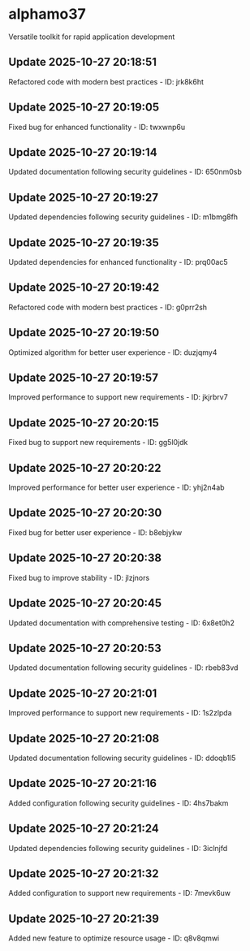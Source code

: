 # alphamo37
Versatile toolkit for rapid application development

## Update 2025-10-27 20:18:51
Refactored code with modern best practices - ID: jrk8k6ht


## Update 2025-10-27 20:19:05
Fixed bug for enhanced functionality - ID: twxwnp6u


## Update 2025-10-27 20:19:14
Updated documentation following security guidelines - ID: 650nm0sb


## Update 2025-10-27 20:19:27
Updated dependencies following security guidelines - ID: m1bmg8fh


## Update 2025-10-27 20:19:35
Updated dependencies for enhanced functionality - ID: prq00ac5


## Update 2025-10-27 20:19:42
Refactored code with modern best practices - ID: g0prr2sh


## Update 2025-10-27 20:19:50
Optimized algorithm for better user experience - ID: duzjqmy4


## Update 2025-10-27 20:19:57
Improved performance to support new requirements - ID: jkjrbrv7


## Update 2025-10-27 20:20:15
Fixed bug to support new requirements - ID: gg5l0jdk


## Update 2025-10-27 20:20:22
Improved performance for better user experience - ID: yhj2n4ab


## Update 2025-10-27 20:20:30
Fixed bug for better user experience - ID: b8ebjykw


## Update 2025-10-27 20:20:38
Fixed bug to improve stability - ID: jlzjnors


## Update 2025-10-27 20:20:45
Updated documentation with comprehensive testing - ID: 6x8et0h2


## Update 2025-10-27 20:20:53
Updated documentation following security guidelines - ID: rbeb83vd


## Update 2025-10-27 20:21:01
Improved performance to support new requirements - ID: 1s2zlpda


## Update 2025-10-27 20:21:08
Updated documentation following security guidelines - ID: ddoqb1l5


## Update 2025-10-27 20:21:16
Added configuration following security guidelines - ID: 4hs7bakm


## Update 2025-10-27 20:21:24
Updated dependencies following security guidelines - ID: 3iclnjfd


## Update 2025-10-27 20:21:32
Added configuration to support new requirements - ID: 7mevk6uw


## Update 2025-10-27 20:21:39
Added new feature to optimize resource usage - ID: q8v8qmwi


